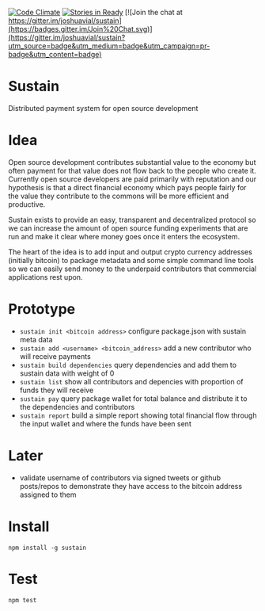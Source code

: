 [![Code Climate](https://codeclimate.com/github/joshuavial/sustain/badges/gpa.svg)](https://codeclimate.com/github/joshuavial/sustain)
[![Stories in Ready](https://badge.waffle.io/joshuavial/sustain.png?label=ready&title=Ready)](http://waffle.io/joshuavial/sustain) [![Join the chat at https://gitter.im/joshuavial/sustain](https://badges.gitter.im/Join%20Chat.svg)](https://gitter.im/joshuavial/sustain?utm_source=badge&utm_medium=badge&utm_campaign=pr-badge&utm_content=badge)

# Sustain

Distributed payment system for open source development

# Idea
Open source development contributes substantial value to the economy but often payment for that value does not flow back to the people who create it. Currently open source developers are paid primarily with reputation and our hypothesis is that a direct financial economy which pays people fairly for the value they contribute to the commons will be more efficient and productive.

Sustain exists to provide an easy, transparent and decentralized protocol so we can increase the amount of open source funding experiments that are run and make it clear where money goes once it enters the ecosystem.

The heart of the idea is to add input and output crypto currency addresses (initially bitcoin) to package metadata and some simple command line tools so we can easily send money to the underpaid contributors that commercial applications rest upon.

# Prototype

* `sustain init <bitcoin address>` configure package.json with sustain meta data
* `sustain add <username> <bitcoin_address>` add a new contributor who will receive payments
* `sustain build dependencies` query dependencies and add them to sustain data with weight of 0
* `sustain list` show all contributors and depencies with proportion of funds they will receive
* `sustain pay` query package wallet for total balance and distribute it to the dependencies and contributors
* `sustain report` build a simple report showing total financial flow through the input wallet and where the funds have been sent

# Later

* validate username of contributors via signed tweets or github posts/repos to demonstrate they have access to the bitcoin address assigned to them

# Install

```
npm install -g sustain
```

# Test
```
npm test
```
